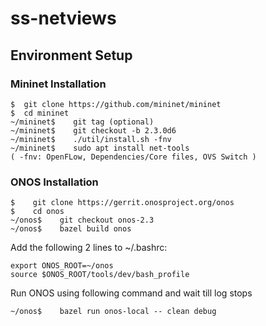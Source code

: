 # ss-netviews

## Environment Setup
### Mininet Installation
```
$  git clone https://github.com/mininet/mininet
$  cd mininet
~/mininet$    git tag (optional)
~/mininet$    git checkout -b 2.3.0d6
~/mininet$    ./util/install.sh -fnv
~/mininet$    sudo apt install net-tools
( -fnv: OpenFLow, Dependencies/Core files, OVS Switch )

```
### ONOS Installation
```
$    git clone https://gerrit.onosproject.org/onos
$    cd onos
~/onos$    git checkout onos-2.3
~/onos$    bazel build onos
```
Add the following 2 lines to ~/.bashrc:
```
export ONOS_ROOT=~/onos
source $ONOS_ROOT/tools/dev/bash_profile
```
Run ONOS using following command and wait till log stops
```
~/onos$    bazel run onos-local -- clean debug
```
